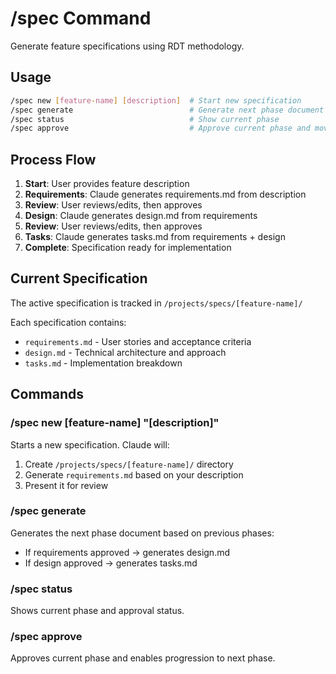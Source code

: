 # /spec Command

Generate feature specifications using RDT methodology.

## Usage

```bash
/spec new [feature-name] [description]  # Start new specification
/spec generate                          # Generate next phase document
/spec status                            # Show current phase
/spec approve                           # Approve current phase and move to next
```

## Process Flow

1. **Start**: User provides feature description
2. **Requirements**: Claude generates requirements.md from description
3. **Review**: User reviews/edits, then approves
4. **Design**: Claude generates design.md from requirements
5. **Review**: User reviews/edits, then approves  
6. **Tasks**: Claude generates tasks.md from requirements + design
7. **Complete**: Specification ready for implementation

## Current Specification

The active specification is tracked in `/projects/specs/[feature-name]/`

Each specification contains:
- `requirements.md` - User stories and acceptance criteria
- `design.md` - Technical architecture and approach
- `tasks.md` - Implementation breakdown

## Commands

### /spec new [feature-name] "[description]"

Starts a new specification. Claude will:
1. Create `/projects/specs/[feature-name]/` directory
2. Generate `requirements.md` based on your description
3. Present it for review

### /spec generate

Generates the next phase document based on previous phases:
- If requirements approved → generates design.md
- If design approved → generates tasks.md

### /spec status

Shows current phase and approval status.

### /spec approve

Approves current phase and enables progression to next phase.